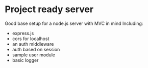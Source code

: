 # Project ready server
Good base setup for a node.js server with MVC in mind
Including:
* express.js
* cors for localhost
* an auth middleware
* auth based on session
* sample user module
* basic logger
